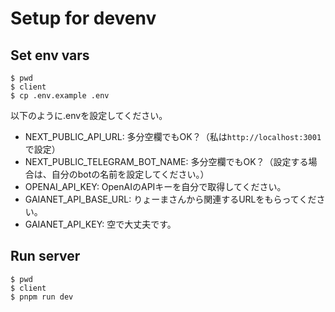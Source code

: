 # Setup for devenv

## Set env vars

```
$ pwd
$ client
$ cp .env.example .env
```

以下のように.envを設定してください。
- NEXT_PUBLIC_API_URL: 多分空欄でもOK？（私は`http://localhost:3001`で設定）
- NEXT_PUBLIC_TELEGRAM_BOT_NAME: 多分空欄でもOK？（設定する場合は、自分のbotの名前を設定してください。）
- OPENAI_API_KEY: OpenAIのAPIキーを自分で取得してください。
- GAIANET_API_BASE_URL: りょーまさんから関連するURLをもらってください。
- GAIANET_API_KEY: 空で大丈夫です。

## Run server

```
$ pwd
$ client
$ pnpm run dev
```
